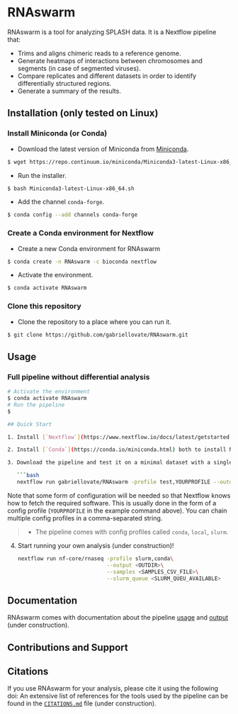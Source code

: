 # RNAswarm
RNAswarm is a tool for analyzing SPLASH data. It is a Nextflow pipeline that:
- Trims and aligns chimeric reads to a reference genome.
- Generate heatmaps of interactions between chromosomes and segments (in case of segmented viruses).
- Compare replicates and different datasets in order to identify differentially structured regions.
- Generate a summary of the results.

## Installation (only tested on Linux)
### Install Miniconda (or Conda)
- Download the latest version of Miniconda from [Miniconda](https://conda.io/miniconda.html).
```bash
$ wget https://repo.continuum.io/miniconda/Miniconda3-latest-Linux-x86_64.sh
```
- Run the installer.
```bash
$ bash Miniconda3-latest-Linux-x86_64.sh
```
- Add the channel `conda-forge`.
```bash
$ conda config --add channels conda-forge
```

### Create a Conda environment for Nextflow
- Create a new Conda environment for RNAswarm
```bash
$ conda create -n RNAswarm -c bioconda nextflow
```
- Activate the environment.
```bash
$ conda activate RNAswarm
```

### Clone this repository
- Clone the repository to a place where you can run it.
```bash
$ git clone https://github.com/gabriellovate/RNAswarm.git
```

## Usage
### Full pipeline without differential analysis
```bash
# Activate the environment
$ conda activate RNAswarm
# Run the pipeline
$ 

## Quick Start

1. Install [`Nextflow`](https://www.nextflow.io/docs/latest/getstarted.html#installation)

2. Install [`Conda`](https://conda.io/miniconda.html) both to install Nextflow itself and also to manage software within pipelines.

3. Download the pipeline and test it on a minimal dataset with a single command (under construction):

   ```bash
   nextflow run gabriellovate/RNAswarm -profile test,YOURPROFILE --outdir <OUTDIR>
   ```

   Note that some form of configuration will be needed so that Nextflow knows how to fetch the required software. This is usually done in the form of a config profile (`YOURPROFILE` in the example command above). You can chain multiple config profiles in a comma-separated string.

   > - The pipeline comes with config profiles called `conda`, `local`, `slurm`.

4. Start running your own analysis (under construction)!

   ```bash
   nextflow run nf-core/rnaseq -profile slurm,conda\
                               --output <OUTDIR>\
                               --samples <SAMPLES_CSV_FILE>\
                               --slurm_queue <SLURM_QUEU_AVAILABLE>
   ```

## Documentation

RNAswarm comes with documentation about the pipeline [usage](docs/usage.md) and [output](docs/outpud.md) (under construction).

## Contributions and Support



## Citations

If you use RNAswarm for your analysis, please cite it using the following doi: 
An extensive list of references for the tools used by the pipeline can be found in the [`CITATIONS.md`](CITATIONS.md) file (under construction).